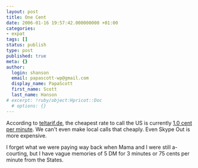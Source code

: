```yaml
---
layout: post
title: One Cent
date: 2006-01-16 19:57:42.000000000 +01:00
categories:
- expat
tags: []
status: publish
type: post
published: true
meta: {}
author:
  login: shanson
  email: papascott-wp@gmail.com
  display_name: PapaScott
  first_name: Scott
  last_name: Hanson
# excerpt: !ruby/object:Hpricot::Doc
  # options: {}
---
```

<p>According to <a href="http://teltarif.de/" title="teltarif.de - Kommunikation ganz einfach">teltarif.de</a>, the cheapest rate to call the US is currently <a href="http://www.01026telecom.de/rates.php#U" title="01026 Telecom">1.0 cent per minute</a>. We can't even make local calls that cheaply. Even Skype Out is more expensive.</p>
<p>I forget what we were paying way back when Mama and I were still a-courting, but I have vague memories of 5 DM for 3 minutes or 75 cents per minute from the States.</p>
